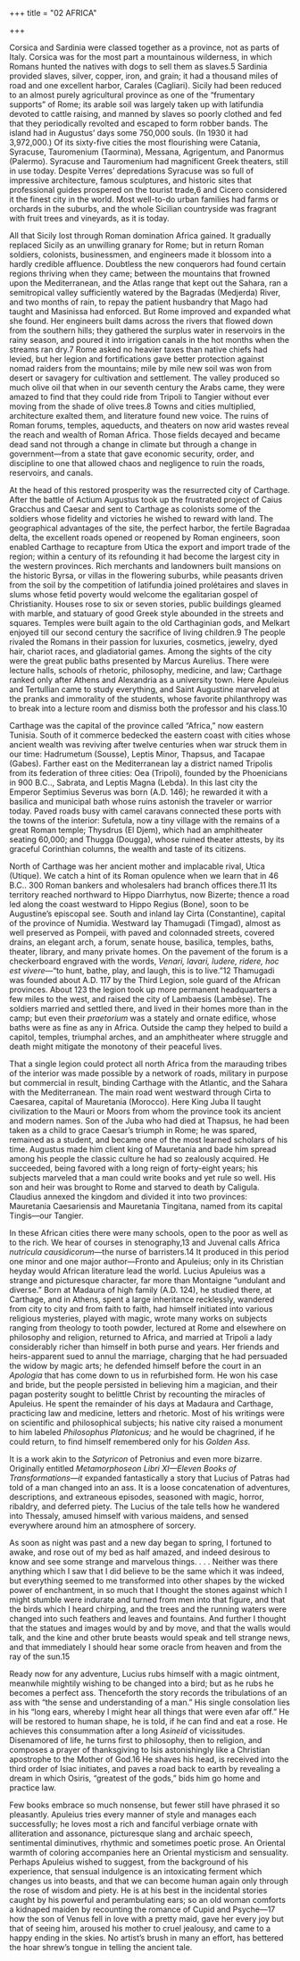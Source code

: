 +++
title = "02 AFRICA"

+++

Corsica and Sardinia were classed together as a province, not as parts of Italy. Corsica was for the most part a mountainous wilderness, in which Romans hunted the natives with dogs to sell them as slaves.5 Sardinia provided slaves, silver, copper, iron, and grain; it had a thousand miles of road and one excellent harbor, Carales \(Cagliari\). Sicily had been reduced to an almost purely agricultural province as one of the “frumentary supports” of Rome; its arable soil was largely taken up with latifundia devoted to cattle raising, and manned by slaves so poorly clothed and fed that they periodically revolted and escaped to form robber bands. The island had in Augustus’ days some 750,000 souls. \(In 1930 it had 3,972,000.\) Of its sixty-five cities the most flourishing were Catania, Syracuse, Tauromenium \(Taormina\), Messana, Agrigentum, and Panormus \(Palermo\). Syracuse and Tauromenium had magnificent Greek theaters, still in use today. Despite Verres’ depredations Syracuse was so full of impressive architecture, famous sculptures, and historic sites that professional guides prospered on the tourist trade,6 and Cicero considered it the finest city in the world. Most well-to-do urban families had farms or orchards in the suburbs, and the whole Sicilian countryside was fragrant with fruit trees and vineyards, as it is today.

All that Sicily lost through Roman domination Africa gained. It gradually replaced Sicily as an unwilling granary for Rome; but in return Roman soldiers, colonists, businessmen, and engineers made it blossom into a hardly credible affluence. Doubtless the new conquerors had found certain regions thriving when they came; between the mountains that frowned upon the Mediterranean, and the Atlas range that kept out the Sahara, ran a semitropical valley sufficiently watered by the Bagradas \(Medjerda\) River, and two months of rain, to repay the patient husbandry that Mago had taught and Masinissa had enforced. But Rome improved and expanded what she found. Her engineers built dams across the rivers that flowed down from the southern hills; they gathered the surplus water in reservoirs in the rainy season, and poured it into irrigation canals in the hot months when the streams ran dry.7 Rome asked no heavier taxes than native chiefs had levied, but her legion and fortifications gave better protection against nomad raiders from the mountains; mile by mile new soil was won from desert or savagery for cultivation and settlement. The valley produced so much olive oil that when in our seventh century the Arabs came, they were amazed to find that they could ride from Tripoli to Tangier without ever moving from the shade of olive trees.8 Towns and cities multiplied, architecture exalted them, and literature found new voice. The ruins of Roman forums, temples, aqueducts, and theaters on now arid wastes reveal the reach and wealth of Roman Africa. Those fields decayed and became dead sand not through a change in climate but through a change in government—from a state that gave economic security, order, and discipline to one that allowed chaos and negligence to ruin the roads, reservoirs, and canals.

At the head of this restored prosperity was the resurrected city of Carthage. After the battle of Actium Augustus took up the frustrated project of Caius Gracchus and Caesar and sent to Carthage as colonists some of the soldiers whose fidelity and victories he wished to reward with land. The geographical advantages of the site, the perfect harbor, the fertile Bagradaa delta, the excellent roads opened or reopened by Roman engineers, soon enabled Carthage to recapture from Utica the export and import trade of the region; within a century of its refounding it had become the largest city in the western provinces. Rich merchants and landowners built mansions on the historic Byrsa, or villas in the flowering suburbs, while peasants driven from the soil by the competition of latifundia joined prolétaires and slaves in slums whose fetid poverty would welcome the egalitarian gospel of Christianity. Houses rose to six or seven stories, public buildings gleamed with marble, and statuary of good Greek style abounded in the streets and squares. Temples were built again to the old Carthaginian gods, and Melkart enjoyed till our second century the sacrifice of living children.9 The people rivaled the Romans in their passion for luxuries, cosmetics, jewelry, dyed hair, chariot races, and gladiatorial games. Among the sights of the city were the great public baths presented by Marcus Aurelius. There were lecture halls, schools of rhetoric, philosophy, medicine, and law; Carthage ranked only after Athens and Alexandria as a university town. Here Apuleius and Tertullian came to study everything, and Saint Augustine marveled at the pranks and immorality of the students, whose favorite philanthropy was to break into a lecture room and dismiss both the professor and his class.10

Carthage was the capital of the province called “Africa,” now eastern Tunisia. South of it commerce bedecked the eastern coast with cities whose ancient wealth was reviving after twelve centuries when war struck them in our time: Hadrumetum \(Sousse\), Leptis Minor, Thapsus, and Tacapae \(Gabes\). Farther east on the Mediterranean lay a district named Tripolis from its federation of three cities: Oea \(Tripoli\), founded by the Phoenicians in 900 B.C.., Sabrata, and Leptis Magna \(Lebda\). In this last city the Emperor Septimius Severus was born \(A.D. 146\); he rewarded it with a basilica and municipal bath whose ruins astonish the traveler or warrior today. Paved roads busy with camel caravans connected these ports with the towns of the interior: Sufetula, now a tiny village with the remains of a great Roman temple; Thysdrus \(El Djem\), which had an amphitheater seating 60,000; and Thugga \(Dougga\), whose ruined theater attests, by its graceful Corinthian columns, the wealth and taste of its citizens.

North of Carthage was her ancient mother and implacable rival, Utica \(Utique\). We catch a hint of its Roman opulence when we learn that in 46 B.C.. 300 Roman bankers and wholesalers had branch offices there.11 Its territory reached northward to Hippo Diarrhytus, now Bizerte; thence a road led along the coast westward to Hippo Regius \(Bone\), soon to be Augustine’s episcopal see. South and inland lay Cirta \(Constantine\), capital of the province of Numidia. Westward lay Thamugadi \(Timgad\), almost as well preserved as Pompeii, with paved and colonnaded streets, covered drains, an elegant arch, a forum, senate house, basilica, temples, baths, theater, library, and many private homes. On the pavement of the forum is a checkerboard engraved with the words, *Venari, lavari, ludere, ridere, hoc est vivere*—“to hunt, bathe, play, and laugh, this is to live.”12 Thamugadi was founded about A.D. 117 by the Third Legion, sole guard of the African provinces. About 123 the legion took up more permanent headquarters a few miles to the west, and raised the city of Lambaesis \(Lambèse\). The soldiers married and settled there, and lived in their homes more than in the camp; but even their *praetorium* was a stately and ornate edifice, whose baths were as fine as any in Africa. Outside the camp they helped to build a capitol, temples, triumphal arches, and an amphitheater where struggle and death might mitigate the monotony of their peaceful lives.

That a single legion could protect all north Africa from the marauding tribes of the interior was made possible by a network of roads, military in purpose but commercial in result, binding Carthage with the Atlantic, and the Sahara with the Mediterranean. The main road went westward through Cirta to Caesarea, capital of Mauretania \(Morocco\). Here King Juba II taught civilization to the Mauri or Moors from whom the province took its ancient and modern names. Son of the Juba who had died at Thapsus, he had been taken as a child to grace Caesar’s triumph in Rome; he was spared, remained as a student, and became one of the most learned scholars of his time. Augustus made him client king of Mauretania and bade him spread among his people the classic culture he had so zealously acquired. He succeeded, being favored with a long reign of forty-eight years; his subjects marveled that a man could write books and yet rule so well. His son and heir was brought to Rome and starved to death by Caligula. Claudius annexed the kingdom and divided it into two provinces: Mauretania Caesariensis and Mauretania Tingitana, named from its capital Tingis—our Tangier.

In these African cities there were many schools, open to the poor as well as to the rich. We hear of courses in stenography,13 and Juvenal calls Africa *nutricula causidicorum*—the nurse of barristers.14 It produced in this period one minor and one major author—Fronto and Apuleius; only in its Christian heyday would African literature lead the world. Lucius Apuleius was a strange and picturesque character, far more than Montaigne “undulant and diverse.” Born at Madaura of high family \(A.D. 124\), he studied there, at Carthage, and in Athens, spent a large inheritance recklessly, wandered from city to city and from faith to faith, had himself initiated into various religious mysteries, played with magic, wrote many works on subjects ranging from theology to tooth powder, lectured at Rome and elsewhere on philosophy and religion, returned to Africa, and married at Tripoli a lady considerably richer than himself in both purse and years. Her friends and heirs-apparent sued to annul the marriage, charging that he had persuaded the widow by magic arts; he defended himself before the court in an *Apologia* that has come down to us in refurbished form. He won his case and bride, but the people persisted in believing him a magician, and their pagan posterity sought to belittle Christ by recounting the miracles of Apuleius. He spent the remainder of his days at Madaura and Carthage, practicing law and medicine, letters and rhetoric. Most of his writings were on scientific and philosophical subjects; his native city raised a monument to him labeled *Philosophus Platonicus;* and he would be chagrined, if he could return, to find himself remembered only for his *Golden Ass.*

It is a work akin to the *Satyricon* of Petronius and even more bizarre. Originally entitled *Metamorphoseon Libri XI—Eleven Books of Transformations—it* expanded fantastically a story that Lucius of Patras had told of a man changed into an ass. It is a loose concatenation of adventures, descriptions, and extraneous episodes, seasoned with magic, horror, ribaldry, and deferred piety. The Lucius of the tale tells how he wandered into Thessaly, amused himself with various maidens, and sensed everywhere around him an atmosphere of sorcery.

As soon as night was past and a new day began to spring, I fortuned to awake, and rose out of my bed as half amazed, and indeed desirous to know and see some strange and marvelous things. . . . Neither was there anything which I saw that I did believe to be the same which it was indeed, but everything seemed to me transformed into other shapes by the wicked power of enchantment, in so much that I thought the stones against which I might stumble were indurate and turned from men into that figure, and that the birds which I heard chirping, and the trees and the running waters were changed into such feathers and leaves and fountains. And further I thought that the statues and images would by and by move, and that the walls would talk, and the kine and other brute beasts would speak and tell strange news, and that immediately I should hear some oracle from heaven and from the ray of the sun.15

Ready now for any adventure, Lucius rubs himself with a magic ointment, meanwhile mightily wishing to be changed into a bird; but as he rubs he becomes a perfect ass. Thenceforth the story records the tribulations of an ass with “the sense and understanding of a man.” His single consolation lies in his “long ears, whereby I might hear all things that were even afar off.” He will be restored to human shape, he is told, if he can find and eat a rose. He achieves this consummation after a long *Asineid* of vicissitudes. Disenamored of life, he turns first to philosophy, then to religion, and composes a prayer of thanksgiving to Isis astonishingly like a Christian apostrophe to the Mother of God.16 He shaves his head, is received into the third order of Isiac initiates, and paves a road back to earth by revealing a dream in which Osiris, “greatest of the gods,” bids him go home and practice law.

Few books embrace so much nonsense, but fewer still have phrased it so pleasantly. Apuleius tries every manner of style and manages each successfully; he loves most a rich and fanciful verbiage ornate with alliteration and assonance, picturesque slang and archaic speech, sentimental diminutives, rhythmic and sometimes poetic prose. An Oriental warmth of coloring accompanies here an Oriental mysticism and sensuality. Perhaps Apuleius wished to suggest, from the background of his experience, that sensual indulgence is an intoxicating ferment which changes us into beasts, and that we can become human again only through the rose of wisdom and piety. He is at his best in the incidental stories caught by his powerful and perambulating ears; so an old woman comforts a kidnaped maiden by recounting the romance of Cupid and Psyche—17 how the son of Venus fell in love with a pretty maid, gave her every joy but that of seeing him, aroused his mother to cruel jealousy, and came to a happy ending in the skies. No artist’s brush in many an effort, has bettered the hoar shrew’s tongue in telling the ancient tale.


